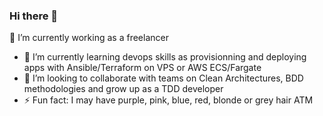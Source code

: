### Hi there 👋

🔭 I’m currently working as a freelancer
- 🌱 I’m currently learning devops skills as provisionning and deploying apps with Ansible/Terraform on VPS or AWS ECS/Fargate
- 👯 I’m looking to collaborate with teams on Clean Architectures, BDD methodologies and grow up as a TDD developer 
- ⚡ Fun fact: I may have purple, pink, blue, red, blonde or grey hair ATM

<!--
**kayneth/kayneth** is a ✨ _special_ ✨ repository because its `README.md` (this file) appears on your GitHub profile.

Here are some ideas to get you started:

- 🔭 I’m currently working on ...
- 🌱 I’m currently learning ...
- 👯 I’m looking to collaborate on ...
- 🤔 I’m looking for help with ...
- 💬 Ask me about ...
- 📫 How to reach me: ...
- 😄 Pronouns: ...
- ⚡ Fun fact: ...
-->
